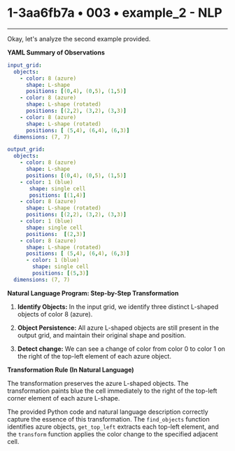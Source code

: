 # 1-3aa6fb7a • 003 • example_2 - NLP

---
Okay, let's analyze the second example provided.

**YAML Summary of Observations**

```yaml
input_grid:
  objects:
    - color: 8 (azure)
      shape: L-shape
      positions: [(0,4), (0,5), (1,5)]
    - color: 8 (azure)
      shape: L-shape (rotated)
      positions: [(2,2), (3,2), (3,3)]
    - color: 8 (azure)
      shape: L-shape (rotated)
      positions: [ (5,4), (6,4), (6,3)]
  dimensions: (7, 7)

output_grid:
  objects:
    - color: 8 (azure)
      shape: L-shape
      positions: [(0,4), (0,5), (1,5)]
    - color: 1 (blue)
       shape: single cell
       positions: [(1,4)]
    - color: 8 (azure)
      shape: L-shape (rotated)
      positions: [(2,2), (3,2), (3,3)]
    - color: 1 (blue)
      shape: single cell
      positions:  [(2,3)]
    - color: 8 (azure)
      shape: L-shape (rotated)
      positions: [ (5,4), (6,4), (6,3)]
      - color: 1 (blue)
        shape: single cell
        positions: [(5,3)]
  dimensions: (7, 7)
```

**Natural Language Program: Step-by-Step Transformation**

1.  **Identify Objects:** In the input grid, we identify three distinct L-shaped objects of color 8 (azure).

2.  **Object Persistence:** All azure L-shaped objects are still present in the output grid, and maintain their original shape and position.

3. **Detect change:** We can see a change of color from color 0 to color 1 on the right of the top-left element of each azure object.

**Transformation Rule (In Natural Language)**

The transformation preserves the azure L-shaped objects. The transformation paints blue the cell immediately to the right of the top-left corner element of each azure L-shape.

The provided Python code and natural language description correctly capture the essence of this transformation. The `find_objects` function identifies azure objects, `get_top_left` extracts each top-left element, and the `transform` function applies the color change to the specified adjacent cell.


